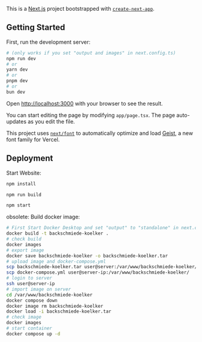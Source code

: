 This is a [Next.js](https://nextjs.org) project bootstrapped with [`create-next-app`](https://nextjs.org/docs/app/api-reference/cli/create-next-app).

## Getting Started

First, run the development server:

```bash
# (only works if you set "output and images" in next.config.ts)
npm run dev
# or
yarn dev
# or
pnpm dev
# or
bun dev
```

Open [http://localhost:3000](http://localhost:3000) with your browser to see the result.

You can start editing the page by modifying `app/page.tsx`. The page auto-updates as you edit the file.

This project uses [`next/font`](https://nextjs.org/docs/app/building-your-application/optimizing/fonts) to automatically optimize and load [Geist](https://vercel.com/font), a new font family for Vercel.


## Deployment

Start Website:

```bash
npm install

npm run build

npm start
```




obsolete:
Build docker image:

```bash
# First Start Docker Desktop and set "output" to "standalone" in next.config.ts then:
docker build -t backschmiede-koelker .
# check build
docker images
# export image
docker save backschmiede-koelker -o backschmiede-koelker.tar
# upload image and docker-compose.yml
scp backschmiede-koelker.tar user@server:/var/www/backschmiede-koelker/
scp docker-compose.yml user@server-ip:/var/www/backschmiede-koelker/
# login to server
ssh user@server-ip
# import image on server
cd /var/www/backschmiede-koelker
docker compose down
docker image rm backschmiede-koelker
docker load -i backschmiede-koelker.tar
# check image
docker images
# start container
docker compose up -d
```
